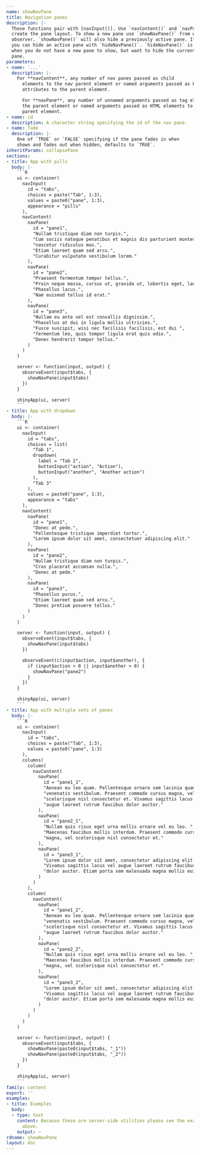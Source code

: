 ```yaml
---
name: showNavPane
title: Navigation panes
description: |-
  These functions pair with [navInput()]. Use `navContent()` and `navPane()` to
  create the pane layout. To show a new pane use `showNavPane()` from within an
  observer. `showNavPane()` will also hide a previously active pane. If needed
  you can hide an active pane with `hideNavPane()`. `hideNavPane()` is useful
  when you do not have a new pane to show, but want to hide the current active
  pane.
parameters:
- name: '...'
  description: |-
    For **navContent**, any number of nav panes passed as child
      elements to the nav parent element or named arguments passed as HTML
      attributes to the parent element.

      For **navPane**, any number of unnamed arguments passed as tag elements to
      the parent element or named arguments passed as HTML elements to the
      parent element.
- name: id
  description: A character string specifying the id of the nav pane.
- name: fade
  description: |-
    One of `TRUE` or `FALSE` specifying if the pane fades in when
    shown and fades out when hidden, defaults to `TRUE`.
inheritParams: collapsePane
sections:
- title: App with pills
  body: |-
    ```R
    ui <- container(
      navInput(
        id = "tabs",
        choices = paste("Tab", 1:3),
        values = paste0("pane", 1:3),
        appearance = "pills"
      ),
      navContent(
        navPane(
          id = "pane1",
          "Nullam tristique diam non turpis.",
          "Cum sociis natoque penatibus et magnis dis parturient montes, ",
          "nascetur ridiculus mus.",
          "Etiam laoreet quam sed arcu.",
          "Curabitur vulputate vestibulum lorem."
        ),
        navPane(
          id = "pane2",
          "Praesent fermentum tempor tellus.",
          "Proin neque massa, cursus ut, gravida ut, lobortis eget, lacus.",
          "Phasellus lacus.",
          "Nam euismod tellus id erat."
        ),
        navPane(
          id = "pane3",
          "Nullam eu ante vel est convallis dignissim.",
          "Phasellus at dui in ligula mollis ultricies.",
          "Fusce suscipit, wisi nec facilisis facilisis, est dui ",
          "fermentum leo, quis tempor ligula erat quis odio.",
          "Donec hendrerit tempor tellus."
        )
      )
    )

    server <- function(input, output) {
      observeEvent(input$tabs, {
        showNavPane(input$tabs)
      })
    }

    shinyApp(ui, server)
    ```
- title: App with dropdown
  body: |-
    ```R
    ui <- container(
      navInput(
        id = "tabs",
        choices = list(
          "Tab 1",
          dropdown(
            label = "Tab 2",
            buttonInput("action", "Action"),
            buttonInput("another", "Another action")
          ),
          "Tab 3"
        ),
        values = paste0("pane", 1:3),
        appearance = "tabs"
      ),
      navContent(
        navPane(
          id = "pane1",
          "Donec at pede.",
          "Pellentesque tristique imperdiet tortor.",
          "Lorem ipsum dolor sit amet, consectetuer adipiscing elit."
        ),
        navPane(
          id = "pane2",
          "Nullam tristique diam non turpis.",
          "Cras placerat accumsan nulla.",
          "Donec at pede."
        ),
        navPane(
          id = "pane3",
          "Phasellus purus.",
          "Etiam laoreet quam sed arcu.",
          "Donec pretium posuere tellus."
        )
      )
    )

    server <- function(input, output) {
      observeEvent(input$tabs, {
        showNavPane(input$tabs)
      })

      observeEvent(c(input$action, input$another), {
        if (input$action > 0 || input$another > 0) {
          showNavPane("pane2")
        }
      })
    }

    shinyApp(ui, server)
    ```
- title: App with multiple sets of panes
  body: |-
    ```R
    ui <- container(
      navInput(
        id = "tabs",
        choices = paste("Tab", 1:3),
        values = paste0("pane", 1:3)
      ),
      columns(
        column(
          navContent(
            navPane(
              id = "pane1_1",
              "Aenean eu leo quam. Pellentesque ornare sem lacinia quam ",
              "venenatis vestibulum. Praesent commodo cursus magna, vel ",
              "scelerisque nisl consectetur et. Vivamus sagittis lacus vel ",
              "augue laoreet rutrum faucibus dolor auctor."
            ),
            navPane(
              id = "pane2_1",
              "Nullam quis risus eget urna mollis ornare vel eu leo. ",
              "Maecenas faucibus mollis interdum. Praesent commodo cursus ",
              "magna, vel scelerisque nisl consectetur et."
            ),
            navPane(
              id = "pane3_1",
              "Lorem ipsum dolor sit amet, consectetur adipiscing elit. ",
              "Vivamus sagittis lacus vel augue laoreet rutrum faucibus ",
              "dolor auctor. Etiam porta sem malesuada magna mollis euismod."
            )
          )
        ),
        column(
          navContent(
            navPane(
              id = "pane1_2",
              "Aenean eu leo quam. Pellentesque ornare sem lacinia quam ",
              "venenatis vestibulum. Praesent commodo cursus magna, vel ",
              "scelerisque nisl consectetur et. Vivamus sagittis lacus vel ",
              "augue laoreet rutrum faucibus dolor auctor."
            ),
            navPane(
              id = "pane2_2",
              "Nullam quis risus eget urna mollis ornare vel eu leo. ",
              "Maecenas faucibus mollis interdum. Praesent commodo cursus ",
              "magna, vel scelerisque nisl consectetur et."
            ),
            navPane(
              id = "pane3_2",
              "Lorem ipsum dolor sit amet, consectetur adipiscing elit. ",
              "Vivamus sagittis lacus vel augue laoreet rutrum faucibus ",
              "dolor auctor. Etiam porta sem malesuada magna mollis euismod."
            )
          )
        )
      )
    )

    server <- function(input, output) {
      observeEvent(input$tabs, {
        showNavPane(paste0(input$tabs, "_1"))
        showNavPane(paste0(input$tabs, "_2"))
      })
    }

    shinyApp(ui, server)
    ```
family: content
export: ''
examples:
- title: Examples
  body:
  - type: text
    content: Because these are server-side utilities please see the example applications
      above.
    output: ~
rdname: showNavPane
layout: doc
---
```

